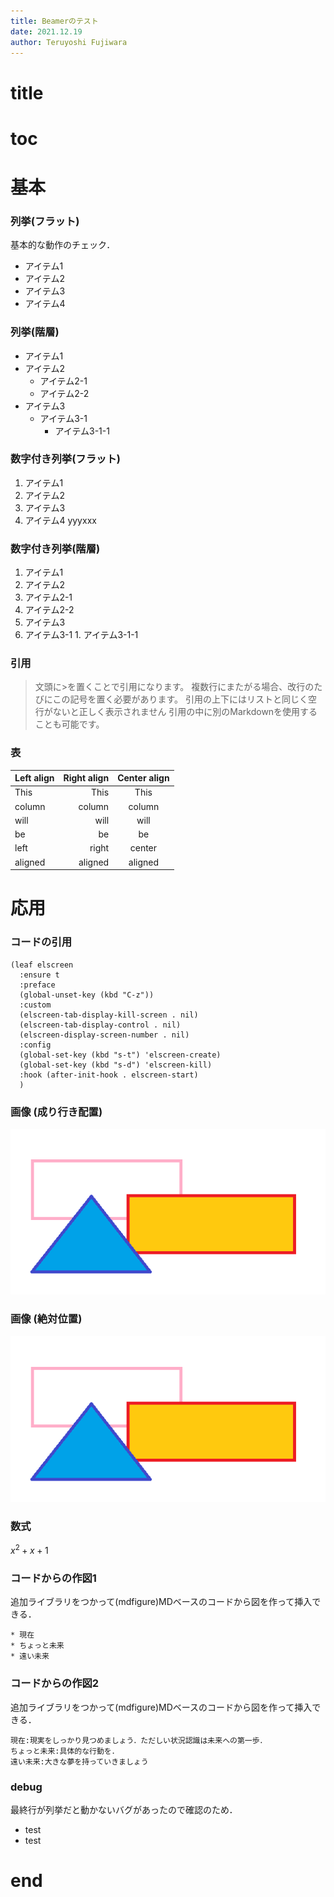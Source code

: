 ```yaml
---
title: Beamerのテスト
date: 2021.12.19
author: Teruyoshi Fujiwara
---
```

# title
# toc
# 基本
### 列挙(フラット)
基本的な動作のチェック．
* アイテム1
* アイテム2
* アイテム3
* アイテム4

### 列挙(階層)
* アイテム1
* アイテム2
  * アイテム2-1
  * アイテム2-2
* アイテム3
  * アイテム3-1
    * アイテム3-1-1

### 数字付き列挙(フラット)
1. アイテム1
1. アイテム2
1. アイテム3
1. アイテム4
yyyxxx

### 数字付き列挙(階層)
1. アイテム1
1. アイテム2
  1. アイテム2-1
  1. アイテム2-2
1. アイテム3
  1. アイテム3-1
    1. アイテム3-1-1

### 引用

> 文頭に>を置くことで引用になります。
> 複数行にまたがる場合、改行のたびにこの記号を置く必要があります。
> 引用の上下にはリストと同じく空行がないと正しく表示されません
> 引用の中に別のMarkdownを使用することも可能です。

### 表

| Left align | Right align | Center align |
|:-----------|------------:|:------------:|
| This       | This        | This         |
| column     | column      | column       |
| will       | will        | will         |
| be         | be          | be           |
| left       | right       | center       |
| aligned    | aligned     | aligned      |

# 応用
### コードの引用

```
(leaf elscreen
  :ensure t
  :preface
  (global-unset-key (kbd "C-z"))
  :custom
  (elscreen-tab-display-kill-screen . nil)
  (elscreen-tab-display-control . nil)
  (elscreen-display-screen-number . nil)
  :config
  (global-set-key (kbd "s-t") 'elscreen-create)
  (global-set-key (kbd "s-d") 'elscreen-kill)
  :hook (after-init-hook . elscreen-start)
  )
```

### 画像 (成り行き配置)
![w=0.5](content/test_image.png)

### 画像 (絶対位置)
![w=0.5,x=200,y=100](content/test_image.png)

### 数式
$x^2+x+1$

### コードからの作図1

追加ライブラリをつかって(mdfigure)MDベースのコードから図を作って挿入できる．

```tmpl:stepup{w=0.9, h=0.5}
* 現在
* ちょっと未来
* 遠い未来
```

### コードからの作図2

追加ライブラリをつかって(mdfigure)MDベースのコードから図を作って挿入できる．

```tmpl:desc{w=0.9, h=0.5}
現在:現実をしっかり見つめましょう．ただしい状況認識は未来への第一歩．
ちょっと未来:具体的な行動を．
遠い未来:大きな夢を持っていきましょう
```

### debug
最終行が列挙だと動かないバグがあったので確認のため．
* test
* test

# end
